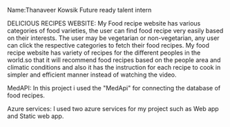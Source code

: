 Name:Thanaveer Kowsik
Future ready talent intern

DELICIOUS RECIPES WEBSITE:
My Food recipe website has various categories of food varieties, the user can find food recipe very easily based on their interests. The user may be vegetarian or non-vegetarian, any user can click the respective categories to fetch their food recipes.
My food recipe website has variety of recipes for the different peoples in the world.so that it will recommend food recipes based on the people area and climatic conditions and also it has the instruction for each recipe to cook in simpler and efficient manner instead of watching the video.

MedAPI:
In this project i used the "MedApi" for connecting the database of food recipes.

Azure services:
I used two azure services for my project such as Web app and Static web app.

